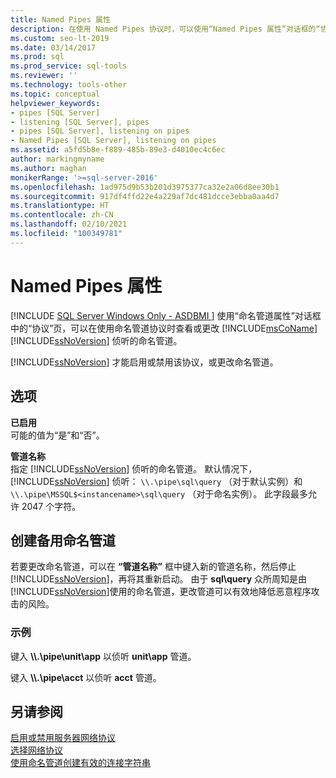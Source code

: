 ```yaml
---
title: Named Pipes 属性
description: 在使用 Named Pipes 协议时，可以使用“Named Pipes 属性”对话框的“协议”页查看或更改 SQL Server 侦听的命名管道。
ms.custom: seo-lt-2019
ms.date: 03/14/2017
ms.prod: sql
ms.prod_service: sql-tools
ms.reviewer: ''
ms.technology: tools-other
ms.topic: conceptual
helpviewer_keywords:
- pipes [SQL Server]
- listening [SQL Server], pipes
- pipes [SQL Server], listening on pipes
- Named Pipes [SQL Server], listening on pipes
ms.assetid: a5fd5b8e-f889-485b-89e3-d4010ec4c6ec
author: markingmyname
ms.author: maghan
monikerRange: '>=sql-server-2016'
ms.openlocfilehash: 1ad975d9b53b201d3975377ca32e2a06d8ee30b1
ms.sourcegitcommit: 917df4ffd22e4a229af7dc481dcce3ebba0aa4d7
ms.translationtype: HT
ms.contentlocale: zh-CN
ms.lasthandoff: 02/10/2021
ms.locfileid: "100349781"
---
```

# <a name="named-pipes-properties"></a>Named Pipes 属性
[!INCLUDE [SQL Server Windows Only - ASDBMI ](../../includes/applies-to-version/sql-windows-only-asdbmi.md)]
  使用“命名管道属性”对话框中的“协议”页，可以在使用命名管道协议时查看或更改 [!INCLUDE[msCoName](../../includes/msconame-md.md)] [!INCLUDE[ssNoVersion](../../includes/ssnoversion-md.md)] 侦听的命名管道。  
  
 [!INCLUDE[ssNoVersion](../../includes/ssnoversion-md.md)] 才能启用或禁用该协议，或更改命名管道。  
  
## <a name="options"></a>选项  
 **已启用**  
 可能的值为“是”和“否”。  
  
 **管道名称**  
 指定 [!INCLUDE[ssNoVersion](../../includes/ssnoversion-md.md)] 侦听的命名管道。 默认情况下， [!INCLUDE[ssNoVersion](../../includes/ssnoversion-md.md)] 侦听： `\\.\pipe\sql\query` （对于默认实例）和 `\\.\pipe\MSSQL$<instancename>\sql\query` （对于命名实例）。 此字段最多允许 2047 个字符。  
  
## <a name="creating-an-alternate-named-pipe"></a>创建备用命名管道  
 若要更改命名管道，可以在 **“管道名称”** 框中键入新的管道名称，然后停止 [!INCLUDE[ssNoVersion](../../includes/ssnoversion-md.md)]，再将其重新启动。 由于 **sql\query** 众所周知是由 [!INCLUDE[ssNoVersion](../../includes/ssnoversion-md.md)]使用的命名管道，更改管道可以有效地降低恶意程序攻击的风险。  
  
### <a name="example"></a>示例  
 键入 **\\\\.\pipe\unit\app** 以侦听 **unit\app** 管道。  
  
 键入 **\\\\.\pipe\acct** 以侦听 **acct** 管道。  
  
## <a name="see-also"></a>另请参阅  
 [启用或禁用服务器网络协议](../../database-engine/configure-windows/enable-or-disable-a-server-network-protocol.md)   
 [选择网络协议](/previous-versions/sql/sql-server-2016/ms187892(v=sql.130))   
 [使用命名管道创建有效的连接字符串](/previous-versions/sql/sql-server-2016/ms189307(v=sql.130))  
  
